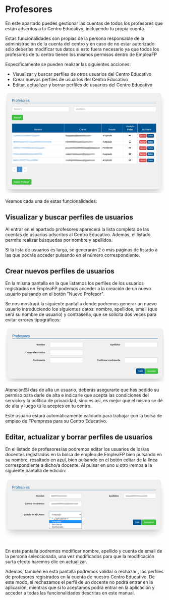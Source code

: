 # Profesores

En este apartado puedes gestionar las cuentas de todos los profesores que están adscritos a tu Centro Educativo, incluyendo tu propia cuenta.
 
Estas funcionalidades son propias de la persona responsable de la administración de la cuenta del centro y en caso de no estar autorizado sólo deberías modificar tus datos si esto fuera necesario ya que todos los profesores de tu centro tienen los mismos permisos dentro de EmpleaFP

Específicamente se pueden realizar las siguientes acciones:
- Visualizar y buscar perfiles de otros usuarios del Centro Educativo
- Crear nuevos perfiles de usuarios del Centro Educativo
- Editar, actualizar y borrar perfiles de usuarios del Centro Educativo


![](profesores.png)

Veamos cada una de estas funcionalidades:

## Visualizar y buscar perfiles de usuarios
Al entrar en el apartado profesores aparecerá la lista completa de las cuentas de usuarios adscritos al Centro Educativo. Además, el listado permite realizar búsquedas por nombre y apellidos. 

Si la lista de usuarios es larga, se generarán 2 o más páginas de listado a las que podrás acceder pulsando en el número correspondiente.

## Crear nuevos perfiles de usuarios
En la misma pantalla en la que listamos los perfiles de los usuarios registrados en EmpleaFP podemos acceder a la creación de un nuevo usuario pulsando en el botón "Nuevo Profesor".

Se nos mostrará la siguiente pantalla donde podremos generar un nuevo usuario introduciendo los siguientes datos: nombre, apellidos, email (que será su nombre de usuario) y contraseña, que se solicita dos veces para evitar errores tipográficos:

![](profesores_ficha_nuevo.png)

Atención!Si das de alta un usuario, deberás asegurarte que has pedido su permiso para darle de alta e indicarle que acepta las condiciones del servicio y la política de privacidad, sino es así, es mejor que el mismo se dé de alta y luego tú le aceptes en tu centro.

Este usuario estará automáticamente validado para trabajar con la bolsa de empleo de FPempresa para su Centro Educativo.

## Editar, actualizar y borrar perfiles de usuarios
En el listado de profesores/as podremos editar los usuarios de los/as docentes registrados en la bolsa de empleo de EmpleaFP bien pulsando en su nombre, resaltado en azul, bien pulsando en el botón editar de la línea correspondiente a dicho/a docente. Al pulsar en uno u otro iremos a la siguiente pantalla de edición:

![](profesores_ficha.png)

En esta pantalla podremos modificar nombre, apellido y cuenta de email de la persona seleccionada, una vez modificados para que la modificación surta efecto haremos clic en actualizar.

Además, también en esta pantalla podremos validar o rechazar , los perfiles de profesores registrados en la cuenta de nuestro Centro Educativo. De este modo, si rechazamos el perfil de un docente no podrá entrar en la aplicación, mientras que si lo aceptamos podrá entrar en la aplicación y acceder a todas las funcionalidades descritas en este manual.


